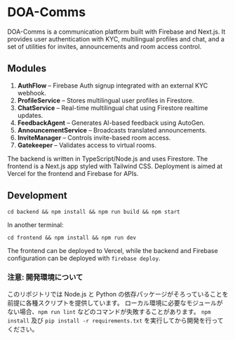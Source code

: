 # DOA-Comms

DOA-Comms is a communication platform built with Firebase and Next.js.
It provides user authentication with KYC, multilingual profiles and chat,
and a set of utilities for invites, announcements and room access control.

## Modules

1. **AuthFlow** – Firebase Auth signup integrated with an external KYC webhook.
2. **ProfileService** – Stores multilingual user profiles in Firestore.
3. **ChatService** – Real-time multilingual chat using Firestore realtime updates.
4. **FeedbackAgent** – Generates AI-based feedback using AutoGen.
5. **AnnouncementService** – Broadcasts translated announcements.
6. **InviteManager** – Controls invite-based room access.
7. **Gatekeeper** – Validates access to virtual rooms.

The backend is written in TypeScript/Node.js and uses Firestore.
The frontend is a Next.js app styled with Tailwind CSS.
Deployment is aimed at Vercel for the frontend and Firebase for APIs.


## Development

```
cd backend && npm install && npm run build && npm start
```

In another terminal:

```
cd frontend && npm install && npm run dev
```

The frontend can be deployed to Vercel, while the backend and Firebase configuration can be deployed with `firebase deploy`.

### 注意: 開発環境について

このリポジトリでは Node.js と Python の依存パッケージがそろっていることを前提に各種スクリプトを提供しています。
ローカル環境に必要なモジュールがない場合、`npm run lint` などのコマンドが失敗することがあります。
`npm install` 及び `pip install -r requirements.txt` を実行してから開発を行ってください。
